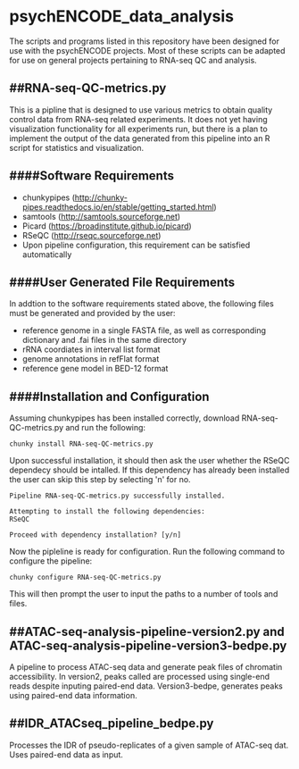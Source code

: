 # psychENCODE_data_analysis

The scripts and programs listed in this repository have been designed for use with the psychENCODE projects.  Most of these scripts can be adapted for use on general projects pertaining to RNA-seq QC and analysis.

##RNA-seq-QC-metrics.py
-----------------------
This is a pipline that is designed to use various metrics to obtain quality control data from RNA-seq related experiments.  It does not yet having visualization functionality for all experiments run, but there is a plan to implement the output of the data generated from this pipeline into an R script for statistics and visualization.

####Software Requirements
-------------------------
* chunkypipes (http://chunky-pipes.readthedocs.io/en/stable/getting_started.html)
* samtools (http://samtools.sourceforge.net)
* Picard (https://broadinstitute.github.io/picard)
* RSeQC (http://rseqc.sourceforge.net)
 * Upon pipeline configuration, this requirement can be satisfied automatically


####User Generated File Requirements
------------------------------------
In addtion to the software requirements stated above, the following files must be generated and provided by the user:
* reference genome in a single FASTA file, as well as corresponding dictionary and .fai files in the same directory
* rRNA coordiates in interval list format
* genome annotations in refFlat format
* reference gene model in BED-12 format

####Installation and Configuration
----------------------------------
Assuming chunkypipes has been installed correctly, download RNA-seq-QC-metrics.py and run the following:

```
chunky install RNA-seq-QC-metrics.py
```
Upon successful installation, it should then ask the user whether the RSeQC dependecy should be intalled. If this dependency has already been installed the user can skip this step by selecting 'n' for no.

```
Pipeline RNA-seq-QC-metrics.py successfully installed.

Attempting to install the following dependencies:
RSeQC

Proceed with dependency installation? [y/n] 
```

Now the pipleline is ready for configuration.  Run the following command to configure the pipeline:
```
chunky configure RNA-seq-QC-metrics.py
```
This will then prompt the user to input the paths to a number of tools and files.


##ATAC-seq-analysis-pipeline-version2.py and ATAC-seq-analysis-pipeline-version3-bedpe.py
------------------------------------------------------------------------------------------
A pipeline to process ATAC-seq data and generate peak files of chromatin accessibility.  In version2, peaks called are processed using single-end reads despite inputing paired-end data.  Version3-bedpe, generates peaks using paired-end data information.

##IDR_ATACseq_pipeline_bedpe.py
--------------------------------
Processes the IDR of pseudo-replicates of a given sample of ATAC-seq dat.  Uses paired-end data as input.
